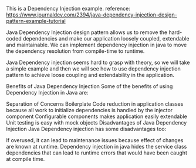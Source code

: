 This is a Dependency Injection example.
reference: https://www.journaldev.com/2394/java-dependency-injection-design-pattern-example-tutorial


Java Dependency Injection design pattern allows us to remove the hard-coded dependencies and make our application loosely coupled, extendable and maintainable. We can implement dependency injection in java to move the dependency resolution from compile-time to runtime.

Java Dependency injection seems hard to grasp with theory, so we will take a simple example and then we will see how to use 
dependency injection pattern to achieve loose coupling and extendability in the application.

Benefits of Java Dependency Injection
Some of the benefits of using Dependency Injection in Java are:

Separation of Concerns
Boilerplate Code reduction in application classes because all work to initialize dependencies is handled by the injector component
Configurable components makes application easily extendable
Unit testing is easy with mock objects
Disadvantages of Java Dependency Injection
Java Dependency injection has some disadvantages too:

If overused, it can lead to maintenance issues because effect of changes are known at runtime.
Dependency injection in java hides the service class dependencies that can lead to runtime errors that would have been caught at compile time.



